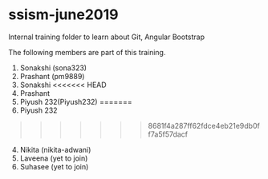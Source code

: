 # ssism-june2019
Internal training folder to learn about Git, Angular Bootstrap

The following members are part of this training.

1. Sonakshi (sona323)
2. Prashant (pm9889)
1. Sonakshi 
<<<<<<< HEAD
2. Prashant
3. Piyush 232(Piyush232)
=======
3. Piyush 232
>>>>>>> 8681f4a287ff62fdce4eb21e9db0ff7a5f57dacf
4. Nikita (nikita-adwani)
5. Laveena (yet to join)
6. Suhasee (yet to join)



